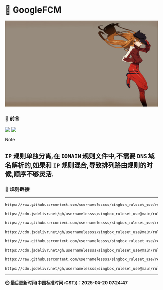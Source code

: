 
# 🧸 GoogleFCM
![](https://raw.githubusercontent.com/usernamelessss/picture-bed/main/images/202504042256831.jpg)
### 📣 前言
![](https://shields.io/badge/-移除重复规则-ff69b4) ![](https://shields.io/badge/-IP&nbsp;规则单独存放不与&nbsp;DOMAIN&nbsp;等混合-green)
> [!NOTE]
**`IP` 规则单独分离,在 `DOMAIN` 规则文件中,不需要 `DNS` 域名解析的,如果和 `IP` 规则混合,导致排列路由规则的时候,顺序不够灵活.**
---

###  🔗 规则链接
---

```url
https://raw.githubusercontent.com/usernamelessss/singbox_ruleset_use/refs/heads/main/rule/GoogleFCM/GoogleFCM_IP.json
```

```url
https://cdn.jsdelivr.net/gh/usernamelessss/singbox_ruleset_use@main/rule/GoogleFCM/GoogleFCM_IP.json
```

```url
https://raw.githubusercontent.com/usernamelessss/singbox_ruleset_use/refs/heads/main/rule/GoogleFCM/GoogleFCM_IP.srs
```

```url
https://cdn.jsdelivr.net/gh/usernamelessss/singbox_ruleset_use@main/rule/GoogleFCM/GoogleFCM_IP.srs
```

```url
https://raw.githubusercontent.com/usernamelessss/singbox_ruleset_use/refs/heads/main/rule/GoogleFCM/GoogleFCM_No_IP.json
```

```url
https://cdn.jsdelivr.net/gh/usernamelessss/singbox_ruleset_use@main/rule/GoogleFCM/GoogleFCM_No_IP.json
```

```url
https://raw.githubusercontent.com/usernamelessss/singbox_ruleset_use/refs/heads/main/rule/GoogleFCM/GoogleFCM_No_IP.srs
```

```url
https://cdn.jsdelivr.net/gh/usernamelessss/singbox_ruleset_use@main/rule/GoogleFCM/GoogleFCM_No_IP.srs
```

---
**⏲️ 最后更新时间(中国标准时间 (CST))：2025-04-20 07:24:47**